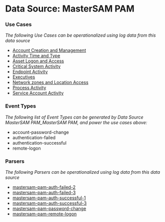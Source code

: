 Data Source: MasterSAM PAM
==========================

### Use Cases

_The following Use Cases can be operationalized using log data from this data source_

* [Account Creation and Management](usecase_account_creation_and_management.md)
* [Activity Time  and Type](usecase_activity_time__and_type.md)
* [Asset Logon and Access](usecase_asset_logon_and_access.md)
* [Critical System Activity](usecase_critical_system_activity.md)
* [Endpoint Activity](usecase_endpoint_activity.md)
* [Executives](usecase_executives.md)
* [Network zones and Location Access](usecase_network_zones_and_location_access.md)
* [Process Activity](usecase_process_activity.md)
* [Service Account Activity](usecase_service_account_activity.md)


### Event Types

_The following list of Event Types can be generated by Data Source MasterSAM PAM_MasterSAM PAM, and power the use cases above:_

- account-password-change
- authentication-failed
- authentication-successful
- remote-logon


### Parsers

_The following Parsers can be operationalized using log data from this data source_

* [mastersam-pam-auth-failed-2](parserContent_mastersam-pam-auth-failed-2.md)
* [mastersam-pam-auth-failed-3](parserContent_mastersam-pam-auth-failed-3.md)
* [mastersam-pam-auth-successful-1](parserContent_mastersam-pam-auth-successful-1.md)
* [mastersam-pam-auth-successful-3](parserContent_mastersam-pam-auth-successful-3.md)
* [mastersam-pam-password-change](parserContent_mastersam-pam-password-change.md)
* [mastersam-pam-remote-logon](parserContent_mastersam-pam-remote-logon.md)
